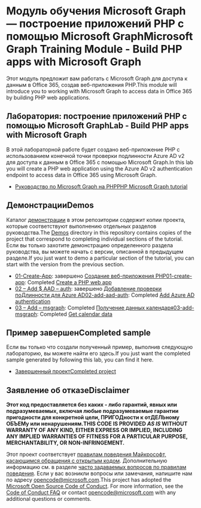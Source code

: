 # <a name="microsoft-graph-training-module---build-php-apps-with-microsoft-graph"></a><span data-ttu-id="93156-101">Модуль обучения Microsoft Graph — построение приложений PHP с помощью Microsoft Graph</span><span class="sxs-lookup"><span data-stu-id="93156-101">Microsoft Graph Training Module - Build PHP apps with Microsoft Graph</span></span>

<span data-ttu-id="93156-102">Этот модуль предложит вам работать с Microsoft Graph для доступа к данным в Office 365, создав веб-приложения PHP.</span><span class="sxs-lookup"><span data-stu-id="93156-102">This module will introduce you to working with Microsoft Graph to access data in Office 365 by building PHP web applications.</span></span>

## <a name="lab---build-php-apps-with-microsoft-graph"></a><span data-ttu-id="93156-103">Лаборатория: построение приложений PHP с помощью Microsoft Graph</span><span class="sxs-lookup"><span data-stu-id="93156-103">Lab - Build PHP apps with Microsoft Graph</span></span>

<span data-ttu-id="93156-104">В этой лабораторной работе будет создано веб-приложение PHP с использованием конечной точки проверки подлинности Azure AD v2 для доступа к данным в Office 365 с помощью Microsoft Graph.</span><span class="sxs-lookup"><span data-stu-id="93156-104">In this lab you will create a PHP web application using the Azure AD v2 authentication endpoint to access data in Office 365 using Microsoft Graph.</span></span>

- [<span data-ttu-id="93156-105">Руководство по Microsoft Graph на PHP</span><span class="sxs-lookup"><span data-stu-id="93156-105">PHP Microsoft Graph tutorial</span></span>](https://docs.microsoft.com/graph/training/php-tutorial)

## <a name="demos"></a><span data-ttu-id="93156-106">Демонстрации</span><span class="sxs-lookup"><span data-stu-id="93156-106">Demos</span></span>

<span data-ttu-id="93156-107">Каталог [демонстрации](./Demos) в этом репозитории содержит копии проекта, которые соответствуют выполнению отдельных разделов руководства.</span><span class="sxs-lookup"><span data-stu-id="93156-107">The [Demos](./Demos) directory in this repository contains copies of the project that correspond to completing individual sections of the tutorial.</span></span> <span data-ttu-id="93156-108">Если вы только захотите демонстрацию определенного раздела руководства, вы можете начать с версии, описанной в предыдущем разделе.</span><span class="sxs-lookup"><span data-stu-id="93156-108">If you just want to demo a particular section of the tutorial, you can start with the version from the previous section.</span></span>

- <span data-ttu-id="93156-109">[01-Create-App](Demos/01-create-app): завершено [Создание веб-приложения PHP](https://docs.microsoft.com/graph/training/php-tutorial?tutorial-step=1)</span><span class="sxs-lookup"><span data-stu-id="93156-109">[01-create-app](Demos/01-create-app): Completed [Create a PHP web app](https://docs.microsoft.com/graph/training/php-tutorial?tutorial-step=1)</span></span>
- <span data-ttu-id="93156-110">[02 – Add $ AAD – auth](Demos/02-add-aad-auth): завершено [Добавление проверки поДлинности для Azure AD](https://docs.microsoft.com/graph/training/php-tutorial?tutorial-step=3)</span><span class="sxs-lookup"><span data-stu-id="93156-110">[02-add-aad-auth](Demos/02-add-aad-auth): Completed [Add Azure AD authentication](https://docs.microsoft.com/graph/training/php-tutorial?tutorial-step=3)</span></span>
- <span data-ttu-id="93156-111">[03 – Add – msgraph](Demos/03-add-msgraph): Completed [Получение данных календаря](https://docs.microsoft.com/graph/training/php-tutorial?tutorial-step=4)</span><span class="sxs-lookup"><span data-stu-id="93156-111">[03-add-msgraph](Demos/03-add-msgraph): Completed [Get calendar data](https://docs.microsoft.com/graph/training/php-tutorial?tutorial-step=4)</span></span>

## <a name="completed-sample"></a><span data-ttu-id="93156-112">Пример завершен</span><span class="sxs-lookup"><span data-stu-id="93156-112">Completed sample</span></span>

<span data-ttu-id="93156-113">Если вы только что создали полученный пример, выполнив следующую лабораторию, вы можете найти его здесь.</span><span class="sxs-lookup"><span data-stu-id="93156-113">If you just want the completed sample generated by following this lab, you can find it here.</span></span>

- [<span data-ttu-id="93156-114">Завершенный проект</span><span class="sxs-lookup"><span data-stu-id="93156-114">Completed project</span></span>](Demos/03-add-msgraph)

## <a name="disclaimer"></a><span data-ttu-id="93156-115">Заявление об отказе</span><span class="sxs-lookup"><span data-stu-id="93156-115">Disclaimer</span></span>

<span data-ttu-id="93156-116">**Этот код предоставляется без каких *-* либо гарантий, явных или подразумеваемых, включая любые подразумеваемые гарантии пригодности для конкретной цели, ПРИГОДности к отДЕЛЬному ОБЪЕМу или ненарушениям.**</span><span class="sxs-lookup"><span data-stu-id="93156-116">**THIS CODE IS PROVIDED *AS IS* WITHOUT WARRANTY OF ANY KIND, EITHER EXPRESS OR IMPLIED, INCLUDING ANY IMPLIED WARRANTIES OF FITNESS FOR A PARTICULAR PURPOSE, MERCHANTABILITY, OR NON-INFRINGEMENT.**</span></span>

<span data-ttu-id="93156-p102">Этот проект соответствует [правилам поведения Майкрософт, касающимся обращения с открытым кодом](https://opensource.microsoft.com/codeofconduct/). Дополнительную информацию см. в разделе [часто задаваемых вопросов по правилам поведения](https://opensource.microsoft.com/codeofconduct/faq/). Если у вас возникли вопросы или замечания, напишите нам по адресу [opencode@microsoft.com](mailto:opencode@microsoft.com).</span><span class="sxs-lookup"><span data-stu-id="93156-p102">This project has adopted the [Microsoft Open Source Code of Conduct](https://opensource.microsoft.com/codeofconduct/). For more information, see the [Code of Conduct FAQ](https://opensource.microsoft.com/codeofconduct/faq/) or contact [opencode@microsoft.com](mailto:opencode@microsoft.com) with any additional questions or comments.</span></span>